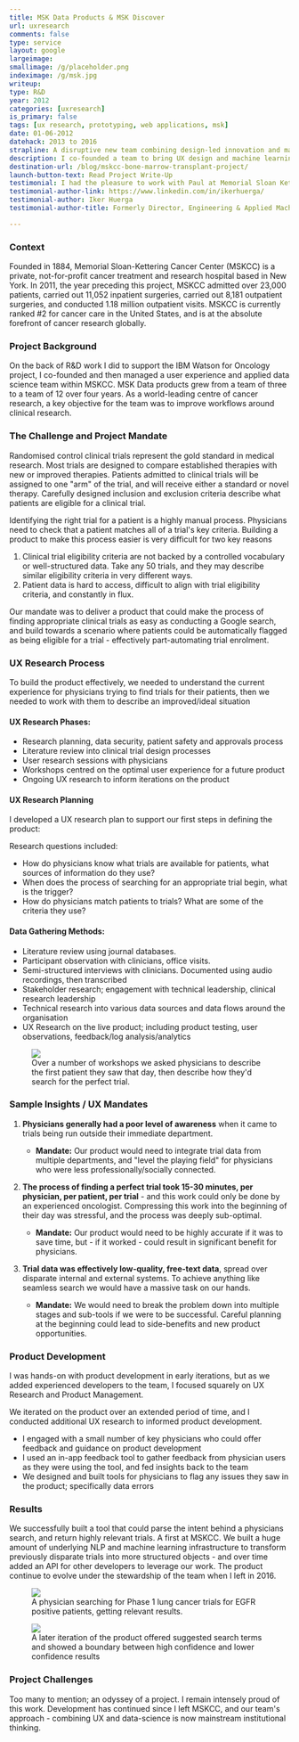 ```yaml
---
title: MSK Data Products & MSK Discover
url: uxresearch
comments: false
type: service
layout: google
largeimage: 
smallimage: /g/placeholder.png
indeximage: /g/msk.jpg
writeup: 
type: R&D
year: 2012
categories: [uxresearch]
is_primary: false
tags: [ux research, prototyping, web applications, msk]
date: 01-06-2012
datehack: 2013 to 2016
strapline: A disruptive new team combining design-led innovation and machine learning expertise
description: I co-founded a team to bring UX design and machine learning together at Memorial Sloan Kettering Cancer Center for the first time. Our keystone product, MSK Discover, allowed physicians to find clinical trials that closely matched the unique needs and attributes of individual patients. I was responsible for UX research and product management, and worked closely with some of the world's leading oncologists to define the product.
destination-url: /blog/mskcc-bone-marrow-transplant-project/
launch-button-text: Read Project Write-Up
testimonial: I had the pleasure to work with Paul at Memorial Sloan Kettering Cancer Center (MSK) in New York City between May 2014 until September 2016. During that time, Paul was instrumental in first identifying an unmet need at MSK. Our patients were having a really hard time finding clinical trials. Paul worked with Clinical and Executive Senior Leadership at MSK to understand their needs, get alignment and support, and finally shape the clinical trials search product. Paul brought his research to life via documentation and prototypes. Paul's work had a significant positive impact on the institution as whole and clearly shaped the way MSK started thinking about clinical trials.
testimonial-author-link: https://www.linkedin.com/in/ikerhuerga/
testimonial-author: Iker Huerga
testimonial-author-title: Formerly Director, Engineering & Applied Machine Learning, MSKCC

---
```


### Context

Founded in 1884, Memorial Sloan-Kettering Cancer Center (MSKCC) is a private, not-for-profit cancer treatment and research hospital based in New York. In 2011, the year preceding this project, MSKCC admitted over 23,000 patients, carried out 11,052 inpatient surgeries, carried out 8,181 outpatient surgeries, and conducted 1.18 million outpatient visits. MSKCC is currently ranked #2 for cancer care in the United States, and is at the absolute forefront of cancer research globally. 

### Project Background

On the back of R&D work I did to support the IBM Watson for Oncology project, I co-founded and then managed a user experience and applied data science team within MSKCC. MSK Data products grew from a team of three to a team of 12 over four years. As a world-leading centre of cancer research, a key objective for the team was to improve workflows around clinical research. 

### The Challenge and Project Mandate

Randomised control clinical trials represent the gold standard in medical research. Most trials are designed to compare established therapies with new or improved therapies. Patients admitted to clinical trials will be assigned to one "arm" of the trial, and will receive either a standard or novel therapy. Carefully designed inclusion and exclusion criteria describe what patients are eligible for a clinical trial. 

Identifying the right trial for a patient is a highly manual process. Physicians need to check that a patient matches all of a trial's key criteria. Building a product to make this process easier is very difficult for two key reasons

1. Clinical trial eligibility criteria are not backed by a controlled vocabulary or well-structured data. Take any 50 trials, and they may describe similar eligibility criteria in very different ways.
2.	Patient data is hard to access, difficult to align with trial eligibility criteria, and constantly in flux. 

Our mandate was to deliver a product that could make the process of finding appropriate clinical trials as easy as conducting a Google search, and build towards a scenario where patients could be automatically flagged as being eligible for a trial - effectively part-automating trial enrolment.

### UX Research Process

To build the product effectively, we needed to understand the current experience for physicians trying to find trials for their patients, then we needed to work with them to describe an improved/ideal situation

#### UX Research Phases:

* Research planning, data security, patient safety and approvals process
* Literature review into clinical trial design processes
* User research sessions with physicians
* Workshops centred on the optimal user experience for a future product 
* Ongoing UX research to inform iterations on the product


#### UX Research Planning

I developed a UX research plan to support our first steps in defining the product:

Research questions included: 

* How do physicians know what trials are available for patients, what sources of information do they use?
* When does the process of searching for an appropriate trial begin, what is the trigger?
* How do physicians match patients to trials? What are some of the criteria they use?

#### Data Gathering Methods:

* Literature review using journal databases. 
* Participant observation with clinicians, office visits.
* Semi-structured interviews with clinicians. Documented using audio recordings, then transcribed 
* Stakeholder research; engagement with technical leadership, clinical research leadership  
* Technical research into various data sources and data flows around the organisation
* UX Research on the live product; including product testing, user observations, feedback/log analysis/analytics

<figure>
 <img src="/i/uxresearch/cts-1.jpg" />
 <figcaption>Over a number of workshops we asked physicians to describe the first patient they saw that day, then describe how they'd search for the perfect trial.</figcaption>
</figure>

### Sample Insights / UX Mandates 

1.	**Physicians generally had a poor level of awareness** when it came to trials being run outside their immediate department. 
	* **Mandate:** Our product would need to integrate trial data from multiple departments, and "level the playing field" for physicians who were less professionally/socially connected.

2.	**The process of finding a perfect trial took 15-30 minutes, per physician, per patient, per trial** - and this work could only be done by an experienced oncologist. Compressing this work into the beginning of their day was stressful, and the process was deeply sub-optimal. 
	* **Mandate:** Our product would need to be highly accurate if it was to save time, but - if it worked - could result in significant benefit for physicians.

3.	**Trial data was effectively low-quality, free-text data**, spread over disparate internal and external systems. To achieve anything like seamless search we would have a massive task on our hands.
	* **Mandate:** We would need to break the problem down into multiple stages and sub-tools if we were to be successful. Careful planning at the beginning could lead to side-benefits and new product opportunities.


### Product Development

I was hands-on with product development in early iterations, but as we added experienced developers to the team, I focused squarely on UX Research and Product Management. 

We iterated on the product over an extended period of time, and I  conducted additional UX research to informed product development.

* I engaged with a small number of key physicians who could offer feedback and guidance on product development
* I used an in-app feedback tool to gather feedback from physician users as they were using the tool, and fed insights back to the team
* We designed and built tools for physicians to flag any issues they saw in the product; specifically data errors 

### Results
We successfully built a tool that could parse the intent behind a physicians search, and return highly relevant trials. A first at MSKCC. We built a huge amount of underlying NLP and machine learning infrastructure to transform previously disparate trials into more structured objects - and over time added an API for other developers to leverage our work. The product continue to evolve under the stewardship of the team when I left in 2016.

<figure>
 <img src="/i/uxresearch/cts-6.gif" />
 <figcaption>A physician searching for Phase 1 lung cancer trials for EGFR positive patients, getting relevant results.</figcaption>
</figure>

<figure>
 <img src="/i/uxresearch/cts-9.png" />
 <figcaption>A later iteration of the product offered suggested search terms and showed a boundary between high confidence and lower confidence results</figcaption>
</figure>

### Project Challenges
Too many to mention; an odyssey of a project. I remain intensely proud of this work. Development has continued since I left MSKCC, and our team's approach - combining UX and data-science is now mainstream institutional thinking.